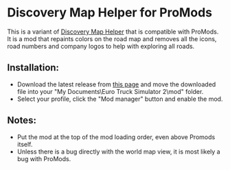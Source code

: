 # Discovery Map Helper for ProMods
This is a variant of [Discovery Map Helper](https://github.com/Art-Stea1th/DiscoveryMapHelper) that is compatible with ProMods. It is a mod that repaints colors on the road map and removes all the icons, road numbers and company logos to help with exploring all roads.

## Installation:
* Download the latest release from [this page](https://github.com/rasmusolle/DiscoveryMapHelper-Promods/releases) and move the downloaded file into your "My Documents\Euro Truck Simulator 2\mod" folder.
* Select your profile, click the "Mod manager" button and enable the mod.

## Notes:
* Put the mod at the top of the mod loading order, even above Promods itself.
* Unless there is a bug directly with the world map view, it is most likely a bug with ProMods.